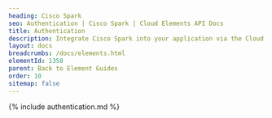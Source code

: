 ```yaml
---
heading: Cisco Spark
seo: Authentication | Cisco Spark | Cloud Elements API Docs
title: Authentication
description: Integrate Cisco Spark into your application via the Cloud Elements APIs.
layout: docs
breadcrumbs: /docs/elements.html
elementId: 1358
parent: Back to Element Guides
order: 10
sitemap: false
---
```


{% include authentication.md %}
